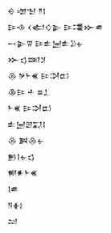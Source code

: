 <div class='block'>
<div class='line'>𒀪 𒌝𒈠 𒈫𒋙</div>
<div class='line'>𒄿𒈾 𒌋𒅗𒄭𒉌 𒄿𒃮𒁍𒌑</div>
<div class='line'>𒁁𒉌𒐊 𒄿𒉺𒅁𒉺𒊒𒉡</div>
<div class='line'>𒁍𒌓𒌅𒋡</div>
<div class='line'>𒁲 𒃻𒈨𒌍 𒄿𒋫𒆗</div>
<div class='line'>𒆠𒄿 𒑏 𒊺𒁇</div>
<div class='line'>𒈨𒌍 𒄿𒋫𒆗</div>
<div class='line'>𒉺𒅁𒇻𒍑𒋙</div>
<div class='line'>𒁲 𒀉𒁲𒉡</div>
<div class='line'>𒁖𒋙𒉡𒌓</div>
<div class='line'>𒆍𒀭𒈨𒌍</div>
<div class='line'>𒋙𒌑</div>
<div class='line'>𒀀𒈬</div>
<div class='line'>𒁺</div>
</div>